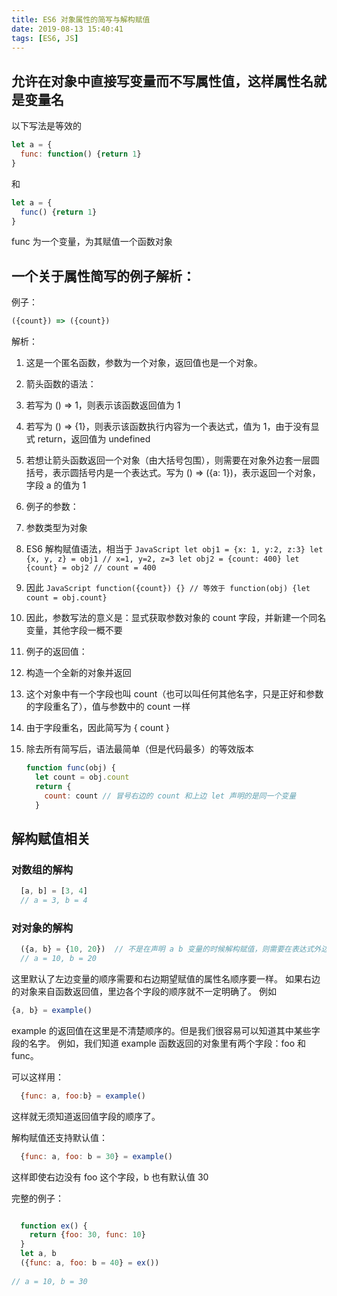 ```yaml
---
title: ES6 对象属性的简写与解构赋值
date: 2019-08-13 15:40:41
tags: [ES6, JS]
---
```


## 允许在对象中直接写变量而不写属性值，这样属性名就是变量名

以下写法是等效的

```JavaScript
let a = {
  func: function() {return 1}
}
```

和

```JavaScript
let a = {
  func() {return 1}
}
```

func 为一个变量，为其赋值一个函数对象

## 一个关于属性简写的例子解析：
例子：

```JavaScript
({count}) => ({count})
```

解析： 
1. 这是一个匿名函数，参数为一个对象，返回值也是一个对象。 

2. 箭头函数的语法：

  1. 若写为 () => 1，则表示该函数返回值为 1

  2. 若写为 () => {1}，则表示该函数执行内容为一个表达式，值为 1，由于没有显式 return，返回值为 undefined

  3. 若想让箭头函数返回一个对象（由大括号包围），则需要在对象外边套一层圆括号，表示圆括号内是一个表达式。写为 () => ({a: 1})，表示返回一个对象，字段 a 的值为 1  

3. 例子的参数：
  
  1. 参数类型为对象
  
  2. ES6 解构赋值语法，相当于
    ```JavaScript
      let obj1 = {x: 1, y:2, z:3}
      let {x, y, z} = obj1
      // x=1, y=2, z=3
      let obj2 = {count: 400}
      let {count} = obj2
      // count = 400
    ```
  
  3. 因此
    ```JavaScript
    function({count}) {}
    // 等效于
    function(obj) {let count = obj.count}
    ```
  
  4. 因此，参数写法的意义是：显式获取参数对象的 count 字段，并新建一个同名变量，其他字段一概不要 

4. 例子的返回值：

  1. 构造一个全新的对象并返回

  2. 这个对象中有一个字段也叫 count（也可以叫任何其他名字，只是正好和参数的字段重名了），值与参数中的 count 一样

  3. 由于字段重名，因此简写为 { count } 

5. 除去所有简写后，语法最简单（但是代码最多）的等效版本
    ```JavaScript
    function func(obj) {
      let count = obj.count
      return {
        count: count // 冒号右边的 count 和上边 let 声明的是同一个变量
      }
    ```

## 解构赋值相关
### 对数组的解构
```JavaScript
  [a, b] = [3, 4]
  // a = 3, b = 4
```
	
### 对对象的解构
```JavaScript
  ({a, b} = {10, 20})  // 不是在声明 a b 变量的时候解构赋值，则需要在表达式外边加括号
  // a = 10, b = 20
```
这里默认了左边变量的顺序需要和右边期望赋值的属性名顺序要一样。
如果右边的对象来自函数返回值，里边各个字段的顺序就不一定明确了。
例如
```JavaScript
{a, b} = example()
```
example 的返回值在这里是不清楚顺序的。但是我们很容易可以知道其中某些字段的名字。
例如，我们知道 example 函数返回的对象里有两个字段：foo 和 func。

可以这样用：
```JavaScript
  {func: a, foo:b} = example() 
```
这样就无须知道返回值字段的顺序了。

解构赋值还支持默认值：
```JavaScript
  {func: a, foo: b = 30} = example()
```
这样即使右边没有 foo 这个字段，b 也有默认值 30


完整的例子：
```JavaScript

  function ex() { 
    return {foo: 30, func: 10} 
  }
  let a, b
  ({func: a, foo: b = 40} = ex())
  
// a = 10, b = 30
```